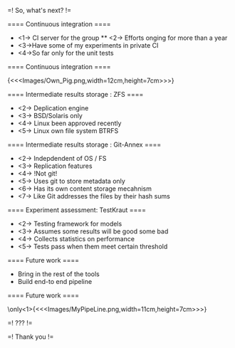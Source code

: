 =! So, what's next? !=

==== Continuous integration ====

* <1-> CI server for the group
** <2-> Efforts onging for more than a year
* <3->Have some of my experiments in private CI
* <4->So far only for the unit tests

==== Continuous integration ====

{<<<Images/Own_Pig.png,width=12cm,height=7cm>>>}


==== Intermediate results storage : ZFS ====

* <2-> Deplication engine
* <3-> BSD/Solaris only
* <4-> Linux been approved recently
* <5-> Linux own file system BTRFS

==== Intermediate results storage : Git-Annex ====

* <2-> Indepdendent of OS / FS
* <3-> Replication features
* <4-> !Not git!
* <5-> Uses git to store metadata only
* <6-> Has its own content storage mecahnism
* <7-> Like Git addresses the files by their hash sums

==== Experiment assessment: TestKraut ====

* <2-> Testing framework for models
* <3-> Assumes some results will be good some bad
* <4-> Collects statistics on performance
* <5-> Tests pass when them meet certain threshold

==== Future work ====

* Bring in the rest of the tools
* Build end-to end pipeline

==== Future work ====

\only<1>{<<<Images/MyPipeLine.png,width=11cm,height=7cm>>>}

=! ??? != 




=! Thank you != 

